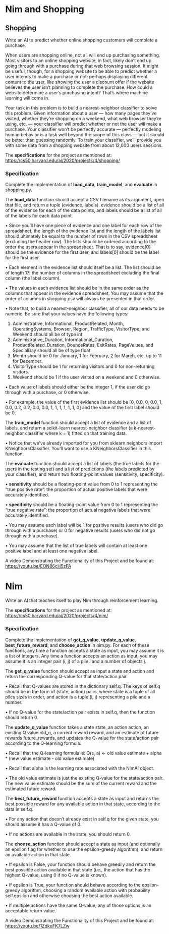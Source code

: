 # Nim and Shopping
## Shopping
Write an AI to predict whether online shopping customers will complete a purchase.

When users are shopping online, not all will end up purchasing something. Most visitors to an online shopping website, in fact, likely don’t end up going through with a purchase during that web browsing session. It might be useful, though, for a shopping website to be able to predict whether a user intends to make a purchase or not: perhaps displaying different content to the user, like showing the user a discount offer if the website believes the user isn’t planning to complete the purchase. How could a website determine a user’s purchasing intent? That’s where machine learning will come in.

Your task in this problem is to build a nearest-neighbor classifier to solve this problem. Given information about a user — how many pages they’ve visited, whether they’re shopping on a weekend, what web browser they’re using, etc. — your classifier will predict whether or not the user will make a purchase. Your classifier won’t be perfectly accurate — perfectly modeling human behavior is a task well beyond the scope of this class — but it should be better than guessing randomly. To train your classifier, we’ll provide you with some data from a shopping website from about 12,000 users sessions.

The **specifications** for the project as mentioned at: https://cs50.harvard.edu/ai/2020/projects/4/shopping/
### Specification

Complete the implementation of **load_data**, **train_model**, and **evaluate** in shopping.py.

The **load_data** function should accept a CSV filename as its argument, open that file, and return a tuple (evidence, labels). evidence should be a list of all of the evidence for each of the data points, and labels should be a list of all of the labels for each data point.

•	Since you’ll have one piece of evidence and one label for each row of the spreadsheet, the length of the evidence list and the length of the labels list should ultimately be equal to the number of rows in the CSV spreadsheet (excluding the header row). The lists should be ordered according to the order the users appear in the spreadsheet. That is to say, evidence[0] should be the evidence for the first user, and labels[0] should be the label for the first user.

•	Each element in the evidence list should itself be a list. The list should be of length 17: the number of columns in the spreadsheet excluding the final column (the label column).

•	The values in each evidence list should be in the same order as the columns that appear in the evidence spreadsheet. You may assume that the order of columns in shopping.csv will always be presented in that order.

•	Note that, to build a nearest-neighbor classifier, all of our data needs to be numeric. Be sure that your values have the following types:
1. Administrative, Informational, ProductRelated, Month, OperatingSystems, Browser, Region, TrafficType, VisitorType, and Weekend should all be of type int
2. Administrative_Duration, Informational_Duration, ProductRelated_Duration, BounceRates, ExitRates, PageValues, and SpecialDay should all be of type float.
3. Month should be 0 for January, 1 for February, 2 for March, etc. up to 11 for December.
4. VisitorType should be 1 for returning visitors and 0 for non-returning visitors.
5. Weekend should be 1 if the user visited on a weekend and 0 otherwise.

•	Each value of labels should either be the integer 1, if the user did go through with a purchase, or 0 otherwise.

•	For example, the value of the first evidence list should be [0, 0.0, 0, 0.0, 1, 0.0, 0.2, 0.2, 0.0, 0.0, 1, 1, 1, 1, 1, 1, 0] and the value of the first label should be 0.

The **train_model** function should accept a list of evidence and a list of labels, and return a scikit-learn nearest-neighbor classifier (a k-nearest-neighbor classifier where k = 1) fitted on that training data.

•	Notice that we’ve already imported for you from sklearn.neighbors import KNeighborsClassifier. You’ll want to use a KNeighborsClassifier in this function.

The **evaluate** function should accept a list of labels (the true labels for the users in the testing set) and a list of predictions (the labels predicted by your classifier), and return two floating-point values (sensitivity, specificity).

•	**sensitivity** should be a floating-point value from 0 to 1 representing the “true positive rate”: the proportion of actual positive labels that were accurately identified.

•	**specificity** should be a floating-point value from 0 to 1 representing the “true negative rate”: the proportion of actual negative labels that were accurately identified.

•	You may assume each label will be 1 for positive results (users who did go through with a purchase) or 0 for negative results (users who did not go through with a purchase).

•	You may assume that the list of true labels will contain at least one positive label and at least one negative label.


A video Demonstrating the Functionality of this Project and be found at: https://youtu.be/EON86cH5zFA

# Nim
Write an AI that teaches itself to play Nim through reinforcement learning.

The **specifications** for the project as mentioned at: https://cs50.harvard.edu/ai/2020/projects/4/nim/
### Specification

Complete the implementation of **get_q_value**, **update_q_value**, **best_future_reward**, and **choose_action** in nim.py. For each of these functions, any time a function accepts a state as input, you may assume it is a list of integers. Any time a function accepts an action as input, you may assume it is an integer pair (i, j) of a pile i and a number of objects j.

The **get_q_value** function should accept as input a state and action and return the corresponding Q-value for that state/action pair.

•	Recall that Q-values are stored in the dictionary self.q. The keys of self.q should be in the form of (state, action) pairs, where state is a tuple of all piles sizes in order, and action is a tuple (i, j) representing a pile and a number.

•	If no Q-value for the state/action pair exists in self.q, then the function should return 0.

The **update_q_value** function takes a state state, an action action, an existing Q value old_q, a current reward reward, and an estimate of future rewards future_rewards, and updates the Q-value for the state/action pair according to the Q-learning formula.

•	Recall that the Q-learning formula is: Q(s, a) <- old value estimate + alpha * (new value estimate - old value estimate)

•	Recall that alpha is the learning rate associated with the NimAI object.

•	The old value estimate is just the existing Q-value for the state/action pair. The new value estimate should be the sum of the current reward and the estimated future reward.

The **best_future_reward** function accepts a state as input and returns the best possible reward for any available action in that state, according to the data in self.q.

•	For any action that doesn’t already exist in self.q for the given state, you should assume it has a Q-value of 0.

•	If no actions are available in the state, you should return 0.

The **choose_action** function should accept a state as input (and optionally an epsilon flag for whether to use the epsilon-greedy algorithm), and return an available action in that state.

•	If epsilon is False, your function should behave greedily and return the best possible action available in that state (i.e., the action that has the highest Q-value, using 0 if no Q-value is known).

•	If epsilon is True, your function should behave according to the epsilon-greedy algorithm, choosing a random available action with probability self.epsilon and otherwise choosing the best action available.

•	If multiple actions have the same Q-value, any of those options is an acceptable return value.

A video Demonstrating the Functionality of this Project and be found at: https://youtu.be/1ZdkuFK7LZw
